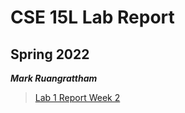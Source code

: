 # CSE 15L Lab Report
## Spring 2022
***Mark Ruangrattham***


>[Lab 1 Report Week 2 ](https://markruangrattham.github.io/cse15l-lab-reports/lab-report-1-week-2.html)



